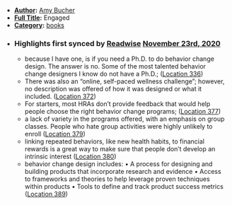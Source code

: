 - **[Author](<Author.md>):** [Amy Bucher](<Amy Bucher.md>)
- **[Full Title](<Full Title.md>):** Engaged
- **[Category](<Category.md>):** [books](<books.md>)
- ### Highlights first synced by [Readwise](<Readwise.md>) [November 23rd, 2020](<November 23rd, 2020.md>)
    - because I have one, is if you need a Ph.D. to do behavior change design. The answer is no. Some of the most talented behavior change designers I know do not have a Ph.D.; ([Location 336](https://readwise.io/to_kindle?action=open&asin=B084WPQNRR&location=336))
    - There was also an “online, self-paced wellness challenge”; however, no description was offered of how it was designed or what it included. ([Location 372](https://readwise.io/to_kindle?action=open&asin=B084WPQNRR&location=372))
    - For starters, most HRAs don’t provide feedback that would help people choose the right behavior change programs; ([Location 377](https://readwise.io/to_kindle?action=open&asin=B084WPQNRR&location=377))
    - a lack of variety in the programs offered, with an emphasis on group classes. People who hate group activities were highly unlikely to enroll ([Location 379](https://readwise.io/to_kindle?action=open&asin=B084WPQNRR&location=379))
    - linking repeated behaviors, like new health habits, to financial rewards is a great way to make sure that people don’t develop an intrinsic interest ([Location 380](https://readwise.io/to_kindle?action=open&asin=B084WPQNRR&location=380))
    - behavior change design includes: • A process for designing and building products that incorporate research and evidence • Access to frameworks and theories to help leverage proven techniques within products • Tools to define and track product success metrics ([Location 389](https://readwise.io/to_kindle?action=open&asin=B084WPQNRR&location=389))
